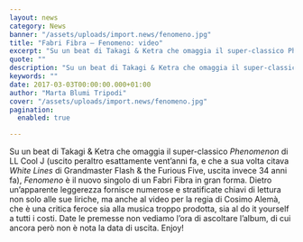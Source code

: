 ```yaml
---
layout: news
category: News
banner: "/assets/uploads/import.news/fenomeno.jpg"
title: "Fabri Fibra – Fenomeno: video"
excerpt: "Su un beat di Takagi & Ketra che omaggia il super-classico Phenomenon di LL Cool J (uscito peraltro esattamente vent’anni fa, e che a sua volta citava White Lines di Grandmaster Flash & the Furious Five, uscita invece 34 anni fa), Fenomeno è il nuovo singolo di un Fabri Fibra in gran forma. Dietro un’apparente [&hellip"
quote: ""
description: "Su un beat di Takagi & Ketra che omaggia il super-classico Phenomenon di LL Cool J (uscito peraltro esattamente vent’anni fa, e che a sua volta citava White Lines di Grandmaster Flash & the Furious Five, uscita invece 34 anni fa), Fenomeno è il nuovo singolo di un Fabri Fibra in gran forma. Dietro un’apparente [&hellip"
keywords: ""
date: 2017-03-03T00:00:00.000+01:00
author: "Marta Blumi Tripodi"
cover: "/assets/uploads/import.news/fenomeno.jpg"
pagination:
  enabled: true

---
```


Su un beat di Takagi & Ketra che omaggia il super-classico _Phenomenon_ di LL Cool J (uscito peraltro esattamente vent’anni fa, e che a sua volta citava _White Lines_ di Grandmaster Flash & the Furious Five, uscita invece 34 anni fa), _Fenomeno_ è il nuovo singolo di un Fabri Fibra in gran forma. Dietro un’apparente leggerezza fornisce numerose e stratificate chiavi di lettura non solo alle sue liriche, ma anche al video per la regia di Cosimo Alemà, che è una critica feroce sia alla musica troppo prodotta, sia al do it yourself a tutti i costi. Date le premesse non vediamo l’ora di ascoltare l’album, di cui ancora però non è nota la data di uscita. Enjoy!